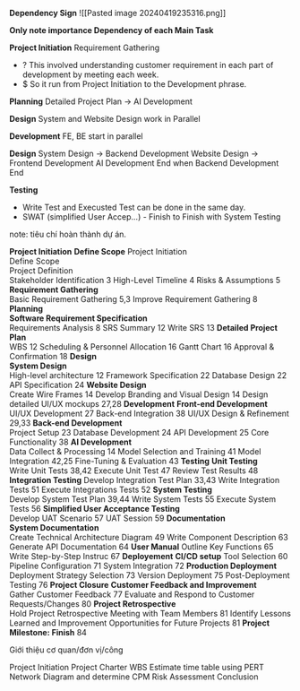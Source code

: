 **Dependency Sign**
![[Pasted image 20240419235316.png]]

**Only note importance Dependency of each Main Task**

**Project Initiation**
Requirement Gathering 
+ ? This involved understanding customer requirement in each part of development by meeting each week. 
+ $ So it run from Project Initiation to the Development phrase. 


**Planning**
Detailed Project Plan -> AI Development


**Design**
System and Website Design work in Parallel


**Development**
FE, BE start in parallel


**Design**
System Design -> Backend Development
Website Design -> Frontend Development
AI Development End when Backend Development End

**Testing**
+ Write Test and Execusted Test can be done in the same day.
+ SWAT (simplified User Accep...) - Finish to Finish with System Testing


note: tiêu chí hoàn thành dự án.

**Project Initiation**
	**Define Scope** 
	Project Initiation	
	Define Scope	
	Project Definition	
	Stakeholder Identification	3
	High-Level Timeline	4
	Risks & Assumptions	5
	**Requirement Gathering**	
	Basic Requirement Gathering	5,3
	Improve Requirement Gathering 	8
**Planning**	
	**Software Requirement Specification**	
	Requirements Analysis	8
	SRS Summary	12
	Write SRS	13
	**Detailed Project Plan**	
	WBS	12
	Scheduling & Personnel Allocation 	16
	Gantt Chart	16
	Approval & Confirmation	18
**Design**	
	**System Design**	
	High-level architecture	12
	Framework Specification	22
	Database Design	22
	API Specification	24
	**Website Design**	
	Create Wire Frames	14
	Develop Branding and Visual Design	14
	Design detailed UI/UX mockups 	27,28
**Development**	
	**Front-end Development**	
	UI/UX Development	27
	Back-end Integration	38
	UI/UX Design & Refinement	29,33
	**Back-end Development**	
	Project Setup	23
	Database Development	24
	API Development	25
	Core Functionality	38
	**AI Development**	
	Data Collect & Processing	14
	Model Selection and Training	41
	Model Integration	42,25
	Fine-Tuning & Evaluation	43
**Testing**	
	**Unit Testing**	
	Write Unit Tests	38,42
	Execute Unit Test	47
	Review Test Results	48
	**Integration Testing**	
	Develop Integration Test Plan	33,43
	Write Integration Tests	51
	Execute Integrations Tests	52
	**System Testing**	
	Develop System Test Plan	39,44
	Write System Tests	55
	Execute System Tests	56
	**Simplified User Acceptance Testing**	
	Develop UAT Scenario	57
	UAT Session	59
**Documentation**	
	**System Documentation**	
	Create Technical Architecture Diagram 	49
	Write Component Description	63
	Generate API Documentation	64
	**User Manual**	
	Outline Key Functions	65
	Write Step-by-Step Instruc	67
**Deployement**	
	**CI/CD setup**	
	Tool Selection	60
	Pipeline Configuration	71
	System Integration	72
	**Production Deployment**	
	Deployment Strategy Selection	73
	Version Deployment	75
	Post-Deployment Testing	76
**Project Closure**	
	**Customer Feedback and Improvement**	
	Gather Customer Feedback	77
	Evaluate and Respond to Customer Requests/Changes	80
	**Project Retrospective**	
		Hold Project Retrospective Meeting with Team Members	81 
	Identify Lessons Learned and Improvement Opportunities for Future Projects 	81
**Project Milestone: Finish**	84



Giới thiệu cơ quan/đơn vị/công 

Project Initiation
Project Charter
WBS
Estimate time table using PERT
Network Diagram and determine CPM
Risk Assessment
Conclusion
